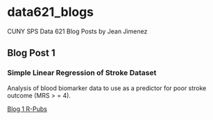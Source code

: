# data621_blogs
CUNY SPS Data 621 Blog Posts by Jean Jimenez



## Blog Post 1 
### Simple Linear Regression of Stroke Dataset

Analysis of blood biomarker data to use as a predictor for poor stroke outcome (MRS > = 4).

[Blog 1 R-Pubs](http://rpubs.com/sleepysloth12/1173539)
